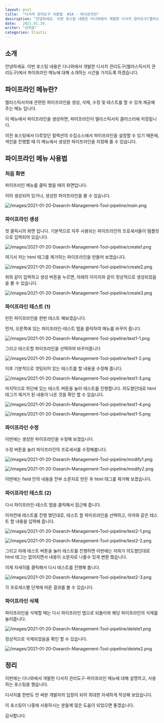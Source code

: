 ```yaml
---
layout: post
title:  "디서치 관리도구 사용법  #14 - 파이프라인"
description: "안녕하세요. 이번 포스팅 내용은 다나와에서 개발한 디서치 관리도구(엘라스틱서치 관리도구)에서 파이프라인 메뉴에 대해 소개하는 시간을 가지도록 하겠습니다." 
date:   2021.01.20.
writer: "선지호"  
categories: Elastic 
---
```


## 소개

안녕하세요. 이번 포스팅 내용은 다나와에서 개발한 디서치 관리도구(엘라스틱서치 관리도구)에서 파이프라인 메뉴에 대해 소개하는 시간을 가지도록 하겠습니다.

## 파이프라인 메뉴란?

엘라스틱서치에 관련된 파이프라인을 생성, 삭제, 수정 및 테스트를 할 수 있게 제공해 주는 메뉴 입니다.

이 메뉴에서 파이프라인을 생성하면, 파이프라인이 엘라스틱서치 클러스터에 저장됩니다.

이전 포스팅에서 다루었던 컬렉션의 수집소스에서 파이프라인을 설정할 수 있기 때문에, 색인을 진행할 때 이 메뉴에서 생성한 파이프라인을 지정해 줄 수 있습니다.

## 파이프라인 메뉴 사용법 

### 처음 화면

파이프라인 메뉴를 클릭 했을 때의 화면입니다.

이미 생성되어 있거나, 생성한 파이프라인을 볼 수 있습니다.

![/images/2021-01-20-Dsearch-Management-Tool-pipeline/main.png](/images/2021-01-20-Dsearch-Management-Tool-pipeline/main.png)

### 파이프라인 생성 

첫 클릭시의 화면 입니다.
기본적으로 자주 사용되는 파이프라인의 프로세서들이 템플릿으로 입력되어 있습니다.

![/images/2021-01-20-Dsearch-Management-Tool-pipeline/create1.png](/images/2021-01-20-Dsearch-Management-Tool-pipeline/create1.png)

여기서 저는 html 태그를 제거하는 파이프라인을 만들어 보겠습니다.

![/images/2021-01-20-Dsearch-Management-Tool-pipeline/create2.png](/images/2021-01-20-Dsearch-Management-Tool-pipeline/create2.png)

위와 같이 입력하고 생성 버튼을 누르면, 아래의 이미지와 같이 정상적으로 생성되었음을 볼 수 있습니다.

![/images/2021-01-20-Dsearch-Management-Tool-pipeline/create3.png](/images/2021-01-20-Dsearch-Management-Tool-pipeline/create3.png)

### 파이프라인 테스트 (1)

만든 파이프라인을 한번 테스트 해보겠습니다.

먼저, 오른쪽에 있는 파이프라인-테스트 탭을 클릭하여 메뉴를 바꾸어 줍니다.

![/images/2021-01-20-Dsearch-Management-Tool-pipeline/test1-1.png](/images/2021-01-20-Dsearch-Management-Tool-pipeline/test1-1.png)

그리고 테스트할 파이프라인을 선택하여 바꾸어줍니다

![/images/2021-01-20-Dsearch-Management-Tool-pipeline/test1-2.png](/images/2021-01-20-Dsearch-Management-Tool-pipeline/test1-2.png)

이후 기본적으로 셋팅되어 있는 테스트를 할 내용을 수정해 줍니다.

![/images/2021-01-20-Dsearch-Management-Tool-pipeline/test1-3.png](/images/2021-01-20-Dsearch-Management-Tool-pipeline/test1-3.png)

마지막으로 하단에 있는 테스트 버튼을 눌러 테스트를 진행합니다. 의도했던대로 html 태그가 제거가 된 내용이 나온 것을 확인 할 수 있습니다.

![/images/2021-01-20-Dsearch-Management-Tool-pipeline/test1-4.png](/images/2021-01-20-Dsearch-Management-Tool-pipeline/test1-4.png)

![/images/2021-01-20-Dsearch-Management-Tool-pipeline/test1-5.png](/images/2021-01-20-Dsearch-Management-Tool-pipeline/test1-5.png)

### 파이프라인 수정

이번에는 생성한 파이프라인을 수정해 보겠습니다.

수정 버튼을 눌러 파이프라인의 프로세서를 수정해봅니다.

![/images/2021-01-20-Dsearch-Management-Tool-pipeline/modify1.png](/images/2021-01-20-Dsearch-Management-Tool-pipeline/modify1.png)

![/images/2021-01-20-Dsearch-Management-Tool-pipeline/modify2.png](/images/2021-01-20-Dsearch-Management-Tool-pipeline/modify2.png)

이번에는 field 안의 내용을 전부 소문자로 만든 후 html 태그를 제거해 보겠습니다.

### 파이프라인 테스트 (2)

다시 파이프라인-테스트 탭을 클릭해서 접근해 줍니다.

아까전에 테스트를 진행 했던대로, 테스트 할 파이프라인을 선택하고, 아까와 같은 테스트 할 내용을 입력해 줍니다.

![/images/2021-01-20-Dsearch-Management-Tool-pipeline/test2-1.png](/images/2021-01-20-Dsearch-Management-Tool-pipeline/test2-1.png)

![/images/2021-01-20-Dsearch-Management-Tool-pipeline/test2-2.png](/images/2021-01-20-Dsearch-Management-Tool-pipeline/test2-2.png)

그리고 아래 테스트 버튼을 눌러 테스트를 진행하면 이번에는 저희가 의도했던대로 html 태그는 없어지면서 내용이 소문자로 나올수 있게 변환 했습니다.

이제 자세히를 클릭해서 다시 테스트를 진행해 봅니다.

![/images/2021-01-20-Dsearch-Management-Tool-pipeline/test2-3.png](/images/2021-01-20-Dsearch-Management-Tool-pipeline/test2-3.png)

각 프로세스별 단계에 따른 결과를 볼 수 있습니다.

### 파이프라인 삭제

파이프라인을 삭제할 때는 다시 파이프라인 탭으로 되돌아와 해당 파이프라인의 삭제를 눌러줍니다.

![/images/2021-01-20-Dsearch-Management-Tool-pipeline/delete1.png](/images/2021-01-20-Dsearch-Management-Tool-pipeline/delete1.png)

정상적으로 삭제되었음을 확인 할 수 있습니다.

![/images/2021-01-20-Dsearch-Management-Tool-pipeline/delete2.png](/images/2021-01-20-Dsearch-Management-Tool-pipeline/delete2.png)

## 정리

이번에는 다나와에서 개발한 디서치 관리도구-파이프라인 메뉴에 대해 설명하고, 사용하는 포스팅을 했습니다.

디서치를 한번도 안 써본 개발자의 입장이 되어 최대한 자세하게 작성해 보았습니다.

이 포스팅이 나중에 사용하시는 분들께 많은 도움이 되었으면 좋겠습니다.

감사합니다.